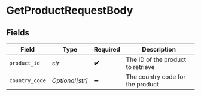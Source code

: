 # GetProductRequestBody


## Fields

| Field                             | Type                              | Required                          | Description                       |
| --------------------------------- | --------------------------------- | --------------------------------- | --------------------------------- |
| `product_id`                      | *str*                             | :heavy_check_mark:                | The ID of the product to retrieve |
| `country_code`                    | *Optional[str]*                   | :heavy_minus_sign:                | The country code for the product  |